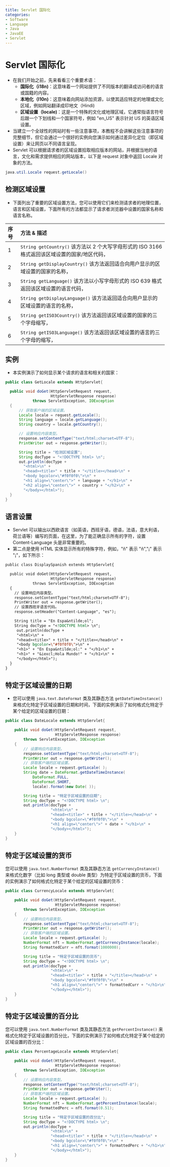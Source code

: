 ```yaml
---
title: Servlet 国际化
categories:
- Software
- Language
- Java
- JavaEE
- Servlet
---
```

# Servlet 国际化

- 在我们开始之前，先来看看三个重要术语：
    - **国际化（i18n)**：这意味着一个网站提供了不同版本的翻译成访问者的语言或国籍的内容。
    - **本地化（l10n)**：这意味着向网站添加资源，以使其适应特定的地理或文化区域，例如网站翻译成印地文（Hindi)
    - **区域设置（locale)**：这是一个特殊的文化或地理区域，它通常指语言符号后跟一个下划线和一个国家符号，例如 "en_US" 表示针对 US 的英语区域设置。
- 当建立一个全球性的网站时有一些注意事项，本教程不会讲解这些注意事项的完整细节，但它会通过一个很好的实例向您演示如何通过差异化定位（即区域设置）来让网页以不同语言呈现。
- Servlet 可以根据请求者的区域设置拾取相应版本的网站，并根据当地的语言，文化和需求提供相应的网站版本，以下是 request 对象中返回 Locale 对象的方法。

```java
java.util.Locale request.getLocale()
```

## 检测区域设置

- 下面列出了重要的区域设置方法，您可以使用它们来检测请求者的地理位置，语言和区域设置，下面所有的方法都显示了请求者浏览器中设置的国家名称和语言名称。

| 序号 | 方法 & 描述                                                  |
| :--- | :----------------------------------------------------------- |
| 1    | `String getCountry()` 该方法以 2 个大写字母形式的 ISO 3166 格式返回该区域设置的国家/地区代码， |
| 2    | `String getDisplayCountry()` 该方法返回适合向用户显示的区域设置的国家的名称， |
| 3    | `String getLanguage()` 该方法以小写字母形式的 ISO 639 格式返回该区域设置的语言代码， |
| 4    | `String getDisplayLanguage()` 该方法返回适合向用户显示的区域设置的语言的名称， |
| 5    | `String getISO3Country()` 该方法返回该区域设置的国家的三个字母缩写， |
| 6    | `String getISO3Language()` 该方法返回该区域设置的语言的三个字母的缩写， |

## 实例

- 本实例演示了如何显示某个请求的语言和相关的国家：

```java
public class GetLocale extends HttpServlet{

  public void doGet(HttpServletRequest request,
                    HttpServletResponse response)
            throws ServletException, IOException
  {
      // 获取客户端的区域设置。
      Locale locale = request.getLocale();
      String language = locale.getLanguage();
      String country = locale.getCountry();

      // 设置响应内容类型。
      response.setContentType("text/html;charset=UTF-8");
      PrintWriter out = response.getWriter();

      String title = "检测区域设置";
      String docType = "<!DOCTYPE html> \n";
      out.println(docType +
        "<html>\n" +
        "<head><title>" + title + "</title></head>\n" +
        "<body bgcolor=\"#f0f0f0\">\n" +
        "<h1 align=\"center\">" + language + "</h1>\n" +
        "<h2 align=\"center\">" + country + "</h2>\n" +
        "</body></html>");
  }
}
```

## 语言设置

- Servlet 可以输出以西欧语言（如英语，西班牙语，德语，法语，意大利语，荷兰语等）编写的页面，在这里，为了能正确显示所有的字符，设置 Content-Language 头是非常重要的。
- 第二点是使用 HTML 实体显示所有的特殊字符，例如，"&#241;" 表示 "ñ","&#161;" 表示 "¡"，如下所示：

```jsp
public class DisplaySpanish extends HttpServlet{

  public void doGet(HttpServletRequest request,
                    HttpServletResponse response)
            throws ServletException, IOException
  {
    // 设置响应内容类型。
    response.setContentType("text/html;charset=UTF-8");
    PrintWriter out = response.getWriter();
    // 设置西班牙语言代码。
    response.setHeader("Content-Language", "es");

    String title = "En Espa&ntilde;ol";
    String docType = "<!DOCTYPE html> \n";
     out.println(docType +
     "<html>\n" +
     "<head><title>" + title + "</title></head>\n" +
     "<body bgcolor=\"#f0f0f0\">\n" +
     "<h1>" + "En Espa&ntilde;ol:" + "</h1>\n" +
     "<h1>" + "&iexcl;Hola Mundo!" + "</h1>\n" +
     "</body></html>");
  }
}
```

## 特定于区域设置的日期

- 您可以使用 `java.text.DateFormat` 类及其静态方法 `getDateTimeInstance()` 来格式化特定于区域设置的日期和时间，下面的实例演示了如何格式化特定于某个给定的区域设置的日期：

```java
public class DateLocale extends HttpServlet{

    public void doGet(HttpServletRequest request,
                      HttpServletResponse response)
        throws ServletException, IOException
    {
        // 设置响应内容类型。
        response.setContentType("text/html;charset=UTF-8");
        PrintWriter out = response.getWriter();
        // 获取客户端的区域设置。
        Locale locale = request.getLocale( );
        String date = DateFormat.getDateTimeInstance(
            DateFormat.FULL,
            DateFormat.SHORT,
            locale).format(new Date( ));

        String title = "特定于区域设置的日期";
        String docType = "<!DOCTYPE html> \n";
        out.println(docType +
                    "<html>\n" +
                    "<head><title>" + title + "</title></head>\n" +
                    "<body bgcolor=\"#f0f0f0\">\n" +
                    "<h1 align=\"center\">" + date + "</h1>\n" +
                    "</body></html>");
    }
}
```

## 特定于区域设置的货币

您可以使用 `java.text.NumberFormat` 类及其静态方法 `getCurrencyInstance()` 来格式化数字（比如 long 类型或 double 类型）为特定于区域设置的货币，下面的实例演示了如何格式化特定于某个给定的区域设置的货币：

```java
public class CurrencyLocale extends HttpServlet{

    public void doGet(HttpServletRequest request,
                      HttpServletResponse response)
        throws ServletException, IOException
    {
        // 设置响应内容类型。
        response.setContentType("text/html;charset=UTF-8");
        PrintWriter out = response.getWriter();
        // 获取客户端的区域设置。
        Locale locale = request.getLocale( );
        NumberFormat nft = NumberFormat.getCurrencyInstance(locale);
        String formattedCurr = nft.format(1000000);

        String title = "特定于区域设置的货币";
        String docType = "<!DOCTYPE html> \n";
        out.println(docType +
                    "<html>\n" +
                    "<head><title>" + title + "</title></head>\n" +
                    "<body bgcolor=\"#f0f0f0\">\n" +
                    "<h1 align=\"center\">" + formattedCurr + "</h1>\n" +
                    "</body></html>");
    }
}
```

## 特定于区域设置的百分比

您可以使用 `java.text.NumberFormat` 类及其静态方法 `getPercentInstance()` 来格式化特定于区域设置的百分比，下面的实例演示了如何格式化特定于某个给定的区域设置的百分比：

```java
public class PercentageLocale extends HttpServlet{

    public void doGet(HttpServletRequest request,
                      HttpServletResponse response)
        throws ServletException, IOException
    {
        // 设置响应内容类型。
        response.setContentType("text/html;charset=UTF-8");
        PrintWriter out = response.getWriter();
        // 获取客户端的区域设置。
        Locale locale = request.getLocale( );
        NumberFormat nft = NumberFormat.getPercentInstance(locale);
        String formattedPerc = nft.format(0.51);

        String title = "特定于区域设置的百分比";
        String docType = "<!DOCTYPE html> \n";
        out.println(docType +
                    "<html>\n" +
                    "<head><title>" + title + "</title></head>\n" +
                    "<body bgcolor=\"#f0f0f0\">\n" +
                    "<h1 align=\"center\">" + formattedPerc + "</h1>\n" +
                    "</body></html>");
    }
}
```